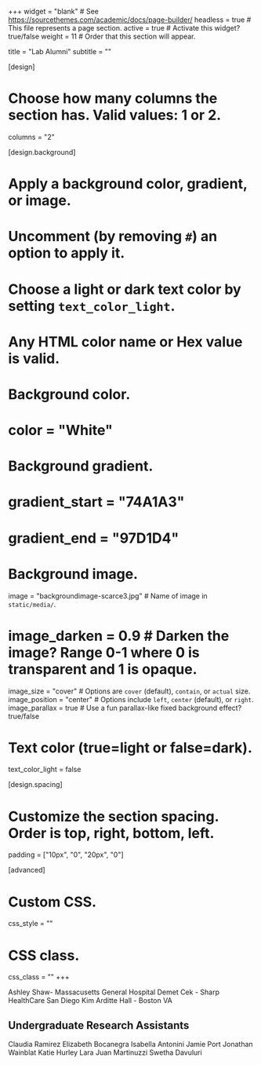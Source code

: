 +++
widget = "blank"  # See https://sourcethemes.com/academic/docs/page-builder/
headless = true  # This file represents a page section.
active = true  # Activate this widget? true/false
weight = 11  # Order that this section will appear.

title = "Lab Alumni"
subtitle = ""

[design]
  # Choose how many columns the section has. Valid values: 1 or 2.
  columns = "2"

[design.background]
  # Apply a background color, gradient, or image.
  #   Uncomment (by removing `#`) an option to apply it.
  #   Choose a light or dark text color by setting `text_color_light`.
  #   Any HTML color name or Hex value is valid.

  # Background color.
 #  color = "White"
  
  # Background gradient.
 # gradient_start = "74A1A3"
 #  gradient_end = "97D1D4"
  
  # Background image.
   image = "backgroundimage-scarce3.jpg"  # Name of image in `static/media/`.
   # image_darken = 0.9  # Darken the image? Range 0-1 where 0 is transparent and 1 is opaque.
   image_size = "cover"  #  Options are `cover` (default), `contain`, or `actual` size.
   image_position = "center"  # Options include `left`, `center` (default), or `right`.
   image_parallax = true  # Use a fun parallax-like fixed background effect? true/false
  
  # Text color (true=light or false=dark).
  text_color_light = false

[design.spacing]
  # Customize the section spacing. Order is top, right, bottom, left.
  padding = ["10px", "0", "20px", "0"]

[advanced]
 # Custom CSS. 
 css_style = ""
 
 # CSS class.
 css_class = ""
+++

Ashley Shaw- Massacusetts General Hospital
Demet Cek - Sharp HealthCare San Diego
Kim Arditte Hall - Boston VA

## Undergraduate Research Assistants
Claudia Ramirez
Elizabeth Bocanegra
Isabella Antonini
Jamie Port
Jonathan Wainblat
Katie Hurley
Lara Juan Martinuzzi
Swetha Davuluri
